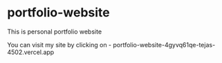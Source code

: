 # portfolio-website
This is personal portfolio website

You can visit my site by clicking on - portfolio-website-4gyvq61qe-tejas-4502.vercel.app
